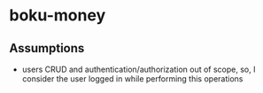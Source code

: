 # boku-money

## Assumptions
- users CRUD and authentication/authorization out of scope, so, I consider the user logged in
while performing this operations
